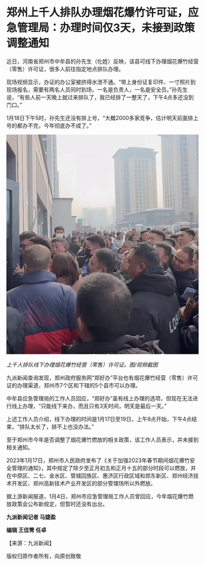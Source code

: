 # 郑州上千人排队办理烟花爆竹许可证，应急管理局：办理时间仅3天，未接到政策调整通知

近日，河南省郑州市中牟县的孙先生（化姓）反映，该县可线下办理烟花爆竹经营（零售）许可证，很多人前往指定地点排队办理。

现场视频显示，办证的办公室被挤得水泄不通。“带上身份证复印件、一寸照片到现场报名，需要有两名人员同时到场，一名是负责人，一名是安全员。”孙先生说，“有些人前一天晚上就过来排队了，我已经排了一整天了，下午4点多还没到门口。”

1月18日下午5时，孙先生还没有排上号，“大概2000多家竞争，估计明天前面排上号的都办不完，今年彻底办不成了。”

![500b14b5ca4f806f08768131463b6582.jpg](https://raw.githubusercontent.com/qqhsx/qqnews_image/main/2024/01/18/郑州上千人排队办理烟花爆竹许可证，应急管理局：办理时间仅3天，未接到政策调整通知/500b14b5ca4f806f08768131463b6582.jpg)

_上千人排队线下办理烟花爆竹经营（零售）许可证。图/视频截图_

九派新闻查询发现，郑州政府服务网“郑好办”平台也有烟花爆竹经营（零售）许可证的办理渠道，郑州市7个区和下辖的5个县市可以办理。

中牟县应急管理局的工作人员回应，“郑好办”虽有线上办理的选项，但现在无法进行线上办理，“只能线下来办，而且只有3天时间，明天是最后一天。”

上述工作人员介绍，线下办理的时间是1月17日至19日，上午8点开始，下午4点结束，“排队太长了，排不上也没办法。”

至于郑州市今年是否调整了烟花爆竹燃放的相关政策，该工作人员表示，并未接到相关通知。

2023年1月17日，郑州市人民政府发布了《关于加强2023年春节期间烟花爆竹安全管理的通知》，其中规定了除夕至正月初五和正月十五的部分时段可以燃放，并在中原区、二七、金水区、管城回族区、惠济区行政区域和郑东新区、郑州经济技术开发区、郑州高新技术产业开发区的部分管理场所以外燃放。

据上游新闻报道，1月4日，郑州市应急管理局工作人员曾回应，今年烟花爆竹燃放政策会公布新规定，但暂时还没有出台。

**九派新闻记者 马婕盈**

**编辑 王佳箐 任卓**

【来源：九派新闻】

版权归原作者所有，向原创致敬

